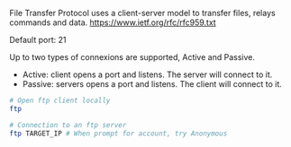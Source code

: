 File Transfer Protocol uses a client-server model to transfer files, relays commands and data.
https://www.ietf.org/rfc/rfc959.txt

Default port: 21

Up to two types of connexions are supported, Active and Passive.
* Active: client opens a port and listens. The server will connect to it.
* Passive: servers opens a port and listens. The client will connect to it.

```bash
# Open ftp client locally
ftp

# Connection to an ftp server
ftp TARGET_IP # When prompt for account, try Anonymous
```